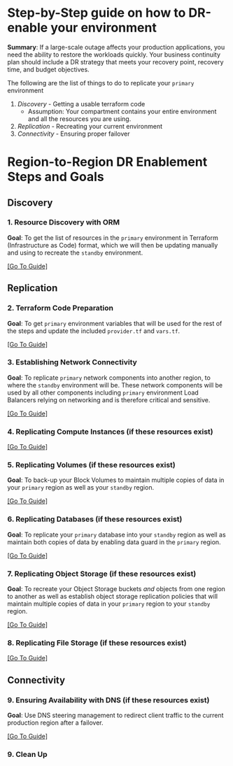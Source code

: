 # Step-by-Step guide on how to DR-enable your environment
**Summary**: If a large-scale outage affects your production applications, you need the ability to restore the workloads quickly. Your business continuity plan should include a DR strategy that meets your recovery point, recovery time, and budget objectives.

The following are the list of things to do to replicate your `primary` environment
1. _Discovery_ - Getting a usable terraform code
    - Assumption: Your compartment contains your entire environment and all the resources you are using.
2. _Replication_ - Recreating your current environment
3. _Connectivity_ - Ensuring proper failover


# Region-to-Region DR Enablement Steps and Goals
## Discovery
### 1. Resource Discovery with ORM
**Goal**: To get the list of resources in the `primary` environment in Terraform (Infrastructure as Code) format, which we will then be updating manually and using to recreate the `standby` environment.

[[Go To Guide]](./discovery/orm.md)

## Replication
### 2. Terraform Code Preparation
**Goal**: To get `primary` environment variables that will be used for the rest of the steps and update the included `provider.tf` and `vars.tf`.

[[Go To Guide]](./replication_prep/terraform_prep.md)

### 3. Establishing Network Connectivity
**Goal**: To replicate `primary` network components into another region, to where the `standby` environment will be. These network components will be used by all other components including `primary` environment Load Balancers relying on networking and is therefore critical and sensitive.

[[Go To Guide]](./network/replicating_network.md)

### 4. Replicating Compute Instances (if these resources exist)

[[Go To Guide]](./compute/compute.md)

### 5. Replicating Volumes (if these resources exist)
**Goal**: To back-up your Block Volumes to maintain multiple copies of data in your `primary` region as well as your `standby` region.

[[Go To Guide]](./volume/volume_backup.md)

### 6. Replicating Databases (if these resources exist)
**Goal**: To replicate your `primary` database into your `standby` region as well as maintain both copies of data by enabling data guard in the `primary` region.

[[Go To Guide]](./dataguard/replicating-dataguard.md)

### 7. Replicating Object Storage (if these resources exist)
**Goal**: To recreate your Object Storage buckets _and_ objects from one region to another as well as establish object storage replication policies that will maintain multiple copies of data in your `primary` region to your `standby` region.

[[Go To Guide]](./object_storage/replication.md)


### 8. Replicating File Storage (if these resources exist)
[[Go To Guide]](./fss/replicating-filestorage.md)


## Connectivity
### 9. Ensuring Availability with DNS (if these resources exist)
**Goal**: Use DNS steering management to redirect client traffic to the current production region after a failover.

[[Go To Guide]](./dns/connectivity.md)

### 9. Clean Up
